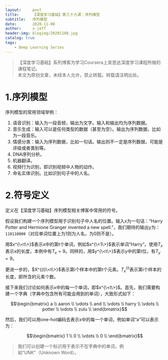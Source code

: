```yaml
---
layout:     post
title:      【深度学习基础】第三十九课：序列模型
subtitle:   序列模型
date:       2020-11-08
author:     x-jeff
header-img: blogimg/20201108.jpg
catalog: true
tags:
    - Deep Learning Series
---
```

>【深度学习基础】系列博客为学习Coursera上吴恩达深度学习课程所做的课程笔记。  
>本文为原创文章，未经本人允许，禁止转载。转载请注明出处。

# 1.序列模型

序列模型的常用领域举例：

1. 语音识别：输入为一段音频，输出为文字。输入和输出均为序列数据。
2. 音乐生成：输入可以是任何类型的数据（甚至为空）。输出为序列数据，比如为一段音乐。
3. 情感分类：输入为序列数据，比如一句话。输出则不一定是序列数据，可能是评级或者类别等。
4. DNA序列分析。
5. 机器翻译。
6. 视频行为识别，即识别视频中人物的动作。
7. 命名实体识别。比如识别句子中的人名。

# 2.符号定义

定义在【深度学习基础】序列模型相关博客中常用的符号。

假设我们构建一个序列模型用于识别句子中人名的位置。输入x为一句话：“Harry Potter and Hermione Granger invented a new spell.”，我们期待的输出y为：`110110000`（对应单词位置上为1则为人名，为0则不是）。

用$x^{\<t\>}$表示x中的第t个单词，例如$x^{\<1\>}$表示单词“Harry”。使用$T_x$表示x的长度，本例中有$T_x=9$。同样的，用$y^{\<t\>}$表示y中的第t位，有$T_y=9$。

更进一步的，$X^{(i)\<t\>}$表示第i个样本中的第t个元素。$T_x^{(i)}$表示第i个样本的长度，即所含的元素个数。

接下来我们讨论如何表示x中的每一个单词，即$x^{\<t\>}$。首先，我们需要构建一个字典（字典中包含所有可能会用到的单词），大致形式如下：

$$\begin{bmatrix} a \\ aaron \\ \vdots \\ and \\ \vdots \\ harry \\ \vdots \\ potter \\ \vdots \\ zulu  \\ \end{bmatrix}$$

然后，我们可以用one-hot编码去表示x中的每一个单词，例如单词“a”可以表示为：

$$\begin{bmatrix} 1 \\ 0 \\ \vdots \\ 0  \\ \end{bmatrix}$$

>我们可以创建一个标识用于表示不在字典中的单词，例如“UNK”（Unknown Word）。